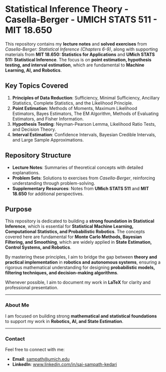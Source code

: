 # Statistical Inference Theory - Casella-Berger - UMICH STATS 511 - MIT 18.650

This repository contains my **lecture notes** and **solved exercises** from *Casella-Berger: Statistical Inference (Chapters 6-9)*, along with supporting materials from **MIT 18.650: Statistics for Applications** and **UMich STATS 511: Statistical Inference**. The focus is on **point estimation, hypothesis testing, and interval estimation**, which are fundamental to **Machine Learning, AI, and Robotics**.

## Key Topics Covered
1. **Principles of Data Reduction**: Sufficiency, Minimal Sufficiency, Ancillary Statistics, Complete Statistics, and the Likelihood Principle.
2. **Point Estimation**: Methods of Moments, Maximum Likelihood Estimators, Bayes Estimators, The EM Algorithm, Methods of Evaluating Estimators, and Fisher Information.
3. **Hypothesis Testing**: Neyman-Pearson Lemma, Likelihood Ratio Tests, and Decision Theory.
4. **Interval Estimation**: Confidence Intervals, Bayesian Credible Intervals, and Large Sample Approximations.

## Repository Structure
- **Lecture Notes**: Summaries of theoretical concepts with detailed explanations.
- **Problem Sets**: Solutions to exercises from *Casella-Berger*, reinforcing understanding through problem-solving.
- **Supplementary Resources**: Notes from **UMich STATS 511** and **MIT 18.650** for additional perspectives.

## Purpose
This repository is dedicated to building a **strong foundation in Statistical Inference**, which is essential for **Statistical Machine Learning, Computational Statistics, and Probabilistic Robotics**. The concepts covered here are fundamental for **Monte Carlo Methods, Bayesian Filtering, and Smoothing**, which are widely applied in **State Estimation, Control Systems, and Robotics**.

By mastering these principles, I aim to bridge the gap between **theory and practical implementation** in **robotics and autonomous systems**, ensuring a rigorous mathematical understanding for designing **probabilistic models, filtering techniques, and decision-making algorithms**.

Whenever possible, I aim to document my work in **LaTeX** for clarity and professional presentation.

---

### **About Me**
I am focused on building strong **mathematical and statistical foundations** to support my work in **Robotics, AI, and State Estimation**.

---

### **Contact**  
Feel free to connect with me:
- **Email**: sampath@umich.edu  
- **LinkedIn**: www.linkedin.com/in/sai-sampath-kedari
